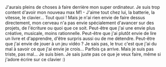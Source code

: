 J'aurais pleins de choses à faire derrière mon super ordinateur. Je suis trop content d'avoir mon nouveau max M1 - J'aime tout chez lui, la batterie, la vitesse, le clavier... Tout quoi ! Mais je n'ai rien envie de faire dessus directement, mon cerveau n'a pas envie spécialement d'avancer sur des projets, de l'écriture ou quoi que ce soit.
Peut-être que j'ai une envie plus créative, musicale, moins rationnelle. Peut-être que j'ai plutôt envie de lire un livre et d'apprendre, d'être surpris aussi ou de me détendre. Peut-être que j'ai envie de jouer à un jeu vidéo ? Je sais pas, le truc c'est que j'ai du mal à savoir ce que j'ai envie je crois... Parfois ça arrive. Mais je suis pas triste, pas mal... Je suis bien. Je sais juste pas ce que je veux faire, même si j'adore écrire sur ce clavier :)
